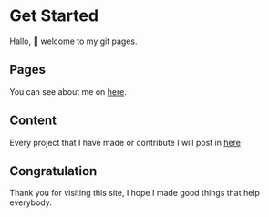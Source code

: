 # Get Started

Hallo, :wave: welcome to my git pages.

## Pages

You can see about me on [here][aboutme].

## Content

Every project that I have made or contribute I will post in [here][article]

## Congratulation

Thank you for visiting this site, I hope I made good things that help everybody.


[aboutme]: /pages/about.html
[article]: /article/
